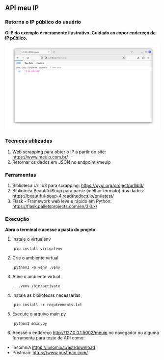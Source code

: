 ## API meu IP
### Retorna o IP público do usuário
**O IP do exemplo é meramente ilustrativo. Cuidado ao expor endereço de IP público.**

![API Meu IP](https://github.com/joselinosantos/api-meu-ip/blob/main/meu_ip.png)

### Técnicas utilizadas
1. Web scrapping para obter o IP a partir do site: https://www.meuip.com.br/
2. Retornar os dados em JSON no endpoint /meuip

### Ferramentas
1. Biblioteca Urllib3 para scrapping: https://pypi.org/project/urllib3/
2. Biblioteca BeautifulSoup para parse (melhor formato) dos dados: https://beautiful-soup-4.readthedocs.io/en/latest/
3. Flask - Framework web leve e rápido em Python: https://flask.palletsprojects.com/en/3.0.x/

### Execução
**Abra o terminal e acesse a pasta do projeto**
1. Instale o virtualenv
```
    pip install virtualenv
```
2. Crie o ambiente virtual
```
    python3 -m venv .venv
```
3. Ative o ambiente virtual
```
    . .venv /bin/activate
```
4. Instale as bibliotecas necessárias
```
    pip install -r requirements.txt
```
5. Execute o arquivo main.py
```
    python3 main.py
```
6. Acesse o endereço http://127.0.0.1:5002/meuip no navegador ou alguma ferramenta para teste de API como: 
  * Insomnia https://insomnia.rest/download
  * Postman: https://www.postman.com/
